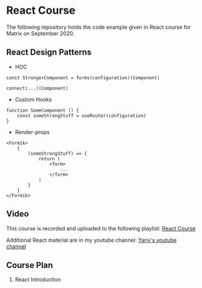 # React Course

The following repository holds the code example given in React course for Matrix
on September 2020.

## React Design Patterns

- HOC

```
const StrongerComponent = forms(configuration)(Component)
```

```
connect(...)(Component)
```

- Custom Hooks

```
function SomeComponent () {
	const someStrongStuff = useRouter(configuration)
}
```

- Render-props

```
<Formik>
	{
		(someStrongStuff) => {
			return (
				<form>
					...
				</form>
			)	
		}
	}
</Formik>
```

## Video

This course is recorded and uploaded to the following playlist:
[React Course](https://www.youtube.com/playlist?list=PLnHa2cF4cNDsXc5IuimITSNsEhxFCSwNd)

Additional React material are in my youtube channel:
[Yariv's youtube channel](https://www.youtube.com/user/ywarezk)

## Course Plan

1. React Introduction